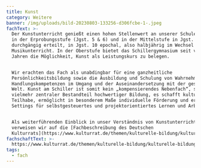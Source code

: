 ```yaml
---
title: Kunst
category: Weitere
banner: /img/uploads/bild-20230803-133256-d306fcbe-1-.jpeg
fachText: >-
  Der Kunstunterricht genießt einen hohen Stellenwert an unserer Schule und wird
  in der Erprobungsstufe (Jgst. 5 & 6) und in der Mittelstufe in Jgst. 8 und 9
  durchgängig erteilt, in Jgst. 10 epochal, also halbjährig im Wechsel mit dem
  Musikunterricht. In der Oberstufe bietet das Schillergymnasium seit vielen
  Jahren die Möglichkeit, Kunst als Leistungskurs zu belegen. 


  Wir erachten das Fach als unabdingbar für eine ganzheitliche
  Persönlichkeitsbildung sowie die Ausbildung und Schulung von Wahrnehmungs- und
  Handlungskompetenzen im Umgang und der Auseinandersetzung mit der gestalteten
  Welt. Kunst am Schiller ist somit kein „kompensierendes Nebenfach“, sondern
  vielmehr zentraler Bestandteil hochwertiger Bildung, es schafft kulturelle
  Teilhabe, ermöglicht in besonderem Maße individuelle Förderung und erzeugt
  Settings für selbstgesteuertes und projektorientiertes Lernen und Arbeiten.


  Als weiterführenden Einblick in unser Verständnis von Kunstunterricht
  verweisen wir auf die [Fachbeschreibung des Deutschen
  Kulturrats](https://www.kulturrat.de/themen/kulturelle-bildung/kulturelle-bildung-schule/das-schulfach-kunst/)
fachschaftText: >-
  https://www.kulturrat.de/themen/kulturelle-bildung/kulturelle-bildung-schule/das-schulfach-kunst/
tags:
  - fach
---
```


